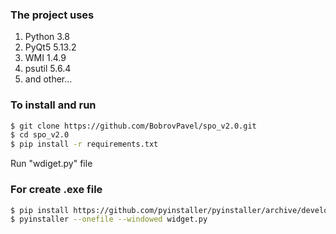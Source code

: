 ### The project uses
1. Python 3.8
2. PyQt5 5.13.2 
3. WMI 1.4.9
4. psutil 5.6.4
5. and other...

### To install and run
```bash
$ git clone https://github.com/BobrovPavel/spo_v2.0.git
$ cd spo_v2.0
$ pip install -r requirements.txt
```
Run "wdiget.py" file

### For create .exe file
```bash
$ pip install https://github.com/pyinstaller/pyinstaller/archive/develop.tar.gz
$ pyinstaller --onefile --windowed widget.py
```